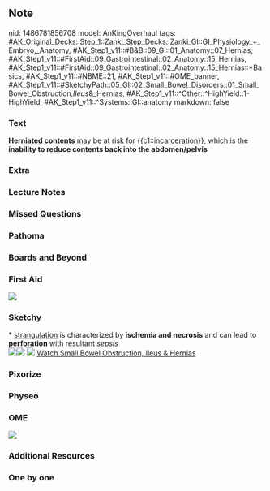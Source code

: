 ## Note
nid: 1486781856708
model: AnKingOverhaul
tags: #AK_Original_Decks::Step_1::Zanki_Step_Decks::Zanki_GI::GI_Physiology_+_Embryo,_Anatomy, #AK_Step1_v11::#B&B::09_GI::01_Anatomy::07_Hernias, #AK_Step1_v11::#FirstAid::09_Gastrointestinal::02_Anatomy::15_Hernias, #AK_Step1_v11::#FirstAid::09_Gastrointestinal::02_Anatomy::15_Hernias::*Basics, #AK_Step1_v11::#NBME::21, #AK_Step1_v11::#OME_banner, #AK_Step1_v11::#SketchyPath::05_GI::02_Small_Bowel_Disorders::01_Small_Bowel_Obstruction,_Ileus_&_Hernias, #AK_Step1_v11::^Other::^HighYield::1-HighYield, #AK_Step1_v11::^Systems::GI::anatomy
markdown: false

### Text
<div>
  <b>Herniated contents</b> may be at risk for
  {{c1::<u>incarceration</u>}}, which is the <b>inability to reduce
  contents back into the abdomen/pelvis</b>
</div>

### Extra


### Lecture Notes


### Missed Questions


### Pathoma


### Boards and Beyond


### First Aid
<img src="tmplIBeFf.png">

### Sketchy
<div>
  * <u>strangulation</u> is characterized by <b>ischemia and
  necrosis</b> and can lead to <b>perforation</b> with resultant
  <i>sepsis</i>
</div><img src=
"Screen%20Shot%202020-01-11%20at%208.04.28%20PM.JPG"><img src=
"Screen%20Shot%202020-01-11%20at%208.04.13%20PM.JPG"> <img src=
"Zoverall%20picture%20(42)_1566160514431.JPG"> <a href=
"https://dashboard.sketchy.com/study/medical/courses/medical-pathophysiology/units/medical-pathophysiology-gi/videos/medical-pathophysiology-gi-small-bowel-disorders-small-bowel-obstruction-ileus-and-hernias?utm_source=anki&utm_medium=partnership&utm_campaign=february_update&utm_content=medical">
Watch Small Bowel Obstruction, Ileus & Hernias</a>

### Pixorize


### Physeo


### OME
<div class="ome-widget">
  <a href="https://onlinemeded.org?ref=anki"><img src=
  "_OME_AnkiFlashcards_General_4.png"></a>
</div>

### Additional Resources


### One by one

